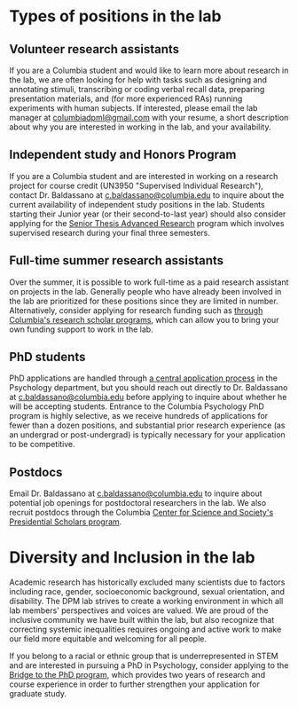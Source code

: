 # Types of positions in the lab

## Volunteer research assistants
If you are a Columbia student and would like to learn more about research in the lab, we are often looking for help with tasks such as designing and annotating stimuli, transcribing or coding verbal recall data, preparing presentation materials, and (for more experienced RAs) running experiments with human subjects. If interested, please email the lab manager at <columbiadpml@gmail.com> with your resume, a short description about why you are interested in working in the lab, and your availability.


## Independent study and Honors Program
If you are a Columbia student and are interested in working on a research project for course credit (UN3950 "Supervised Individual Research"), contact Dr. Baldassano at <c.baldassano@columbia.edu> to inquire about the current availability of independent study positions in the lab. Students starting their Junior year (or their second-to-last year) should also consider applying for the [Senior Thesis Advanced Research](https://psychology.columbia.edu/content/psychneuro-senior-thesis-advanced-research) program which involves supervised research during your final three semesters.


## Full-time summer research assistants
Over the summer, it is possible to work full-time as a paid research assistant on projects in the lab. Generally people who have already been involved in the lab are prioritized for these positions since they are limited in number. Alternatively, consider applying for research funding such as [through Columbia's research scholar programs](https://urf.columbia.edu/urf/research/programs), which can allow you to bring your own funding support to work in the lab.


## PhD students
PhD applications are handled through [a central application process](https://psychology.columbia.edu/content/preparing-apply) in the Psychology department, but you should reach out directly to Dr. Baldassano at <c.baldassano@columbia.edu> before applying to inquire about whether he will be accepting students. Entrance to the Columbia Psychology PhD program is highly selective, as we receive hundreds of applications for fewer than a dozen positions, and substantial prior research experience (as an undergrad or post-undergrad) is typically necessary for your application to be competitive.


## Postdocs
Email Dr. Baldassano at <c.baldassano@columbia.edu> to inquire about potential job openings for postdoctoral researchers in the lab. We also recruit postdocs through the Columbia [Center for Science and Society's Presidential Scholars program](https://scienceandsociety.columbia.edu/content/presidential-scholars-society-and-neuroscience).


# Diversity and Inclusion in the lab
Academic research has historically excluded many scientists due to factors including race, gender, socioeconomic background, sexual orientation, and disability. The DPM lab strives to create a working environment in which all lab members' perspectives and voices are valued. We are proud of the inclusive community we have built within the lab, but also recognize that correcting systemic inequalities requires ongoing and active work to make our field more equitable and welcoming for all people.


If you belong to a racial or ethnic group that is underrepresented in STEM and are interested in pursuing a PhD in Psychology, consider applying to the [Bridge to the PhD program](https://bridgetophd.facultydiversity.columbia.edu/content/program-overview), which provides two years of research and course experience in order to further strengthen your application for graduate study.

